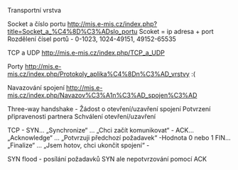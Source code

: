 Transportní vrstva

Socket a číslo portu
http://mis.e-mis.cz/index.php?title=Socket_a_%C4%8D%C3%ADslo_portu
Scoket = ip adresa + port
Rozdělení čísel portů - 0-1023, 1024-49151, 49152-65535

TCP a UDP
http://mis.e-mis.cz/index.php/TCP_a_UDP

Porty
http://mis.e-mis.cz/index.php/Protokoly_aplika%C4%8Dn%C3%AD_vrstvy
:(

Navazování spojení
http://mis.e-mis.cz/index.php/Navazov%C3%A1n%C3%AD_spojen%C3%AD

Three-way handshake - 	Žádost o otevření/uzavření spojení
			Potvrzení připravenosti partnera
			Schválení otevření/uzavření

TCP -	SYN... „Synchronize“ ... „Chci začít komunikovat“		-
	ACK... „Acknowledge“ ... „Potvrzuji předchozí požadavek“	-Hodnota 0 nebo 1
	FIN... „Finalize“ ... „Jsem hotov, chci ukončit spojení“	-

SYN flood - posílání požadavků SYN ale nepotvrzování pomocí ACK
